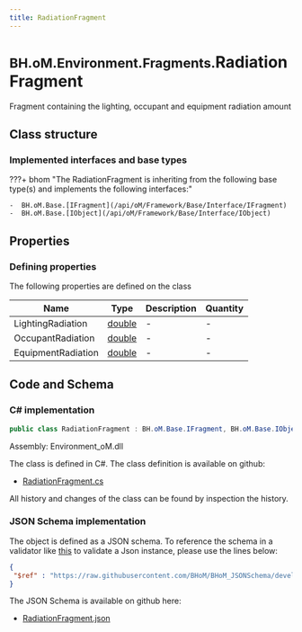 ```yaml
---
title: RadiationFragment
---
```


# <small>BH.oM.Environment.Fragments.</small>**RadiationFragment**

Fragment containing the lighting, occupant and equipment radiation amount

## Class structure

### Implemented interfaces and base types

???+ bhom "The RadiationFragment is inheriting from the following base type(s) and implements the following interfaces:"

    -  BH.oM.Base.[IFragment](/api/oM/Framework/Base/Interface/IFragment)
    -  BH.oM.Base.[IObject](/api/oM/Framework/Base/Interface/IObject)


## Properties



### Defining properties

The following properties are defined on the class

| Name             | Type             | Description      | Quantity         |
|------------------|------------------|------------------|------------------|
| LightingRadiation | [double](https://learn.microsoft.com/en-us/dotnet/api/System.Double?view=netstandard-2.0) | - | - |
| OccupantRadiation | [double](https://learn.microsoft.com/en-us/dotnet/api/System.Double?view=netstandard-2.0) | - | - |
| EquipmentRadiation | [double](https://learn.microsoft.com/en-us/dotnet/api/System.Double?view=netstandard-2.0) | - | - |


## Code and Schema

### C# implementation

``` C# title="C#"
public class RadiationFragment : BH.oM.Base.IFragment, BH.oM.Base.IObject
```

Assembly: Environment_oM.dll

The class is defined in C#. The class definition is available on github:

- [RadiationFragment.cs](https://github.com/BHoM/BHoM/blob/develop/Environment_oM/Fragments\RadiationFragment.cs)

All history and changes of the class can be found by inspection the history.
### JSON Schema implementation

The object is defined as a JSON schema. To reference the schema in a validator like [this](https://www.jsonschemavalidator.net/) to validate a Json instance, please use the lines below:

``` json title="JSON Schema"
{
 "$ref" : "https://raw.githubusercontent.com/BHoM/BHoM_JSONSchema/develop/Environment_oM/Fragments/RadiationFragment.json"
}
```

The JSON Schema is available on github here:

- [RadiationFragment.json](https://github.com/BHoM/BHoM_JSONSchema/blob/develop/Environment_oM/Fragments/RadiationFragment.json)
